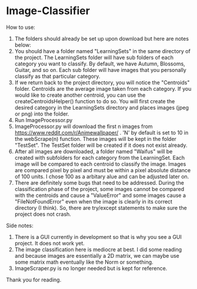 # Image-Classifier
How to use:
  1. The folders should already be set up upon download but here are notes below:
  2. You should have a folder named "LearningSets" in the same directory of the project. The LearningSets folder will have sub folders of each category you want to classify. By default, we have Autumn, Blossoms, Guitar, and so on. Each sub folder will have images that you personally classify as that particular category.
  3. If we return back to the project directory, you will notice the "Centroids" folder. Centroids are the average image taken from each category. If you would like to create another centroid, you can use the createCentroidsHelper() function to do so. You will first create the desired category in the LearningSets directory and places images (jpeg or png) into the folder.
  4. Run ImageProcessor.py
  5. ImageProcessor.py will download the first n images from https://www.reddit.com/r/Animewallpaper/ . 'N' by default is set to 10 in the webScrape(n) function. These images will be kept in the folder "TestSet". The TestSet folder will be created if it does not exist already.
  6. After all images are downloaded, a folder named "Waifus" will be created with subfolders for each category from the LearningSet. Each image will be compared to each centroid to classify the image. Images are compared pixel by pixel and must be within a pixel absolute distance of 100 units. I chose 100 as a arbitary alue and can be adjusted later on.
  7. There are definitely some bugs that need to be addressed. During the classification phase of the project, some images cannot be compared with the centroids and cause a "ValueError" and some images cause a "FileNotFoundError" even when the image is clearly in its correct directory (I think). So, there are try/except statements to make sure the project does not crash.

Side notes:
  1. There is a GUI currently in development so that is why you see a GUI project. It does not work yet.
  2. The image classification here is mediocre at best. I did some reading and because images are essentially a 2D matrix, we can maybe use some matrix math eventually like the Norm or something.
  3. ImageScraper.py is no longer needed but is kept for reference.
  
Thank you for reading.

